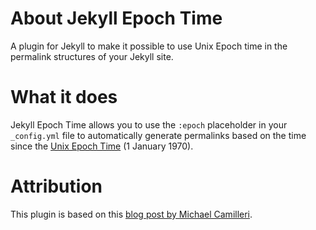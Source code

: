 # About Jekyll Epoch Time

A plugin for Jekyll to make it possible to use Unix Epoch time in the permalink structures of your Jekyll site.

# What it does

Jekyll Epoch Time allows you to use the `:epoch` placeholder in your `_config.yml` file to automatically generate permalinks based on the time since the [Unix Epoch Time](https://en.wikipedia.org/wiki/Unix_time) (1 January 1970).

# Attribution

This plugin is based on this [blog post by Michael Camilleri](https://articles.inqk.net/2020/02/10/jekyll-permalinks.html). 